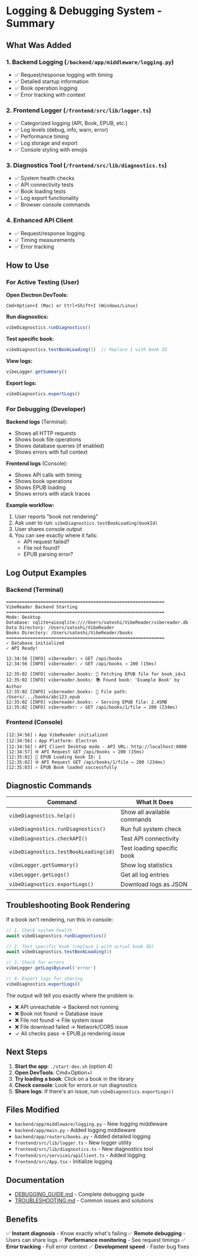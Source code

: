 # Logging & Debugging System - Summary

## What Was Added

### 1. Backend Logging (`/backend/app/middleware/logging.py`)
- ✅ Request/response logging with timing
- ✅ Detailed startup information
- ✅ Book operation logging
- ✅ Error tracking with context

### 2. Frontend Logger (`/frontend/src/lib/logger.ts`)
- ✅ Categorized logging (API, Book, EPUB, etc.)
- ✅ Log levels (debug, info, warn, error)
- ✅ Performance timing
- ✅ Log storage and export
- ✅ Console styling with emojis

### 3. Diagnostics Tool (`/frontend/src/lib/diagnostics.ts`)
- ✅ System health checks
- ✅ API connectivity tests
- ✅ Book loading tests
- ✅ Log export functionality
- ✅ Browser console commands

### 4. Enhanced API Client
- ✅ Request/response logging
- ✅ Timing measurements
- ✅ Error tracking

## How to Use

### For Active Testing (User)

**Open Electron DevTools:**
```
Cmd+Option+I (Mac) or Ctrl+Shift+I (Windows/Linux)
```

**Run diagnostics:**
```javascript
vibeDiagnostics.runDiagnostics()
```

**Test specific book:**
```javascript
vibeDiagnostics.testBookLoading(1)  // Replace 1 with book ID
```

**View logs:**
```javascript
vibeLogger.getSummary()
```

**Export logs:**
```javascript
vibeDiagnostics.exportLogs()
```

### For Debugging (Developer)

**Backend logs** (Terminal):
- Shows all HTTP requests
- Shows book file operations
- Shows database queries (if enabled)
- Shows errors with full context

**Frontend logs** (Console):
- Shows API calls with timing
- Shows book operations
- Shows EPUB loading
- Shows errors with stack traces

**Example workflow:**
1. User reports "book not rendering"
2. Ask user to run: `vibeDiagnostics.testBookLoading(bookId)`
3. User shares console output
4. You can see exactly where it fails:
   - API request failed?
   - File not found?
   - EPUB parsing error?

## Log Output Examples

### Backend (Terminal)
```
============================================================
VibeReader Backend Starting
============================================================
Mode: Desktop
Database: sqlite+aiosqlite:////Users/satoshi/VibeReader/vibereader.db
Data Directory: /Users/satoshi/VibeReader
Books Directory: /Users/satoshi/VibeReader/books
============================================================
✓ Database initialized
✓ API Ready!

12:34:56 [INFO] vibereader: → GET /api/books
12:34:56 [INFO] vibereader: ✓ GET /api/books → 200 (15ms)

12:35:02 [INFO] vibereader.books: 📖 Fetching EPUB file for book_id=1
12:35:02 [INFO] vibereader.books: 📚 Found book: 'Example Book' by Author
12:35:02 [INFO] vibereader.books: 📁 File path: /Users/.../books/abc123.epub
12:35:02 [INFO] vibereader.books: ✓ Serving EPUB file: 2.45MB
12:35:02 [INFO] vibereader: ✓ GET /api/books/1/file → 200 (234ms)
```

### Frontend (Console)
```
[12:34:56] ℹ️ App VibeReader initialized
[12:34:56] ℹ️ App Platform: Electron
[12:34:56] ℹ️ API Client Desktop mode - API URL: http://localhost:8000
[12:34:57] 🌐 API Request GET /api/books → 200 (15ms)
[12:35:02] 📖 EPUB Loading book ID: 1
[12:35:02] 🌐 API Request GET /api/books/1/file → 200 (234ms)
[12:35:03] ✓ EPUB Book loaded successfully
```

## Diagnostic Commands

| Command | What It Does |
|---------|-------------|
| `vibeDiagnostics.help()` | Show all available commands |
| `vibeDiagnostics.runDiagnostics()` | Run full system check |
| `vibeDiagnostics.checkAPI()` | Test API connectivity |
| `vibeDiagnostics.testBookLoading(id)` | Test loading specific book |
| `vibeLogger.getSummary()` | Show log statistics |
| `vibeLogger.getLogs()` | Get all log entries |
| `vibeDiagnostics.exportLogs()` | Download logs as JSON |

## Troubleshooting Book Rendering

If a book isn't rendering, run this in console:

```javascript
// 1. Check system health
await vibeDiagnostics.runDiagnostics()

// 2. Test specific book (replace 1 with actual book ID)
await vibeDiagnostics.testBookLoading(1)

// 3. Check for errors
vibeLogger.getLogsByLevel('error')

// 4. Export logs for sharing
vibeDiagnostics.exportLogs()
```

The output will tell you exactly where the problem is:
- ❌ API unreachable → Backend not running
- ❌ Book not found → Database issue
- ❌ File not found → File system issue
- ❌ File download failed → Network/CORS issue
- ✓ All checks pass → EPUB.js rendering issue

## Next Steps

1. **Start the app**: `./start-dev.sh` (option 4)
2. **Open DevTools**: Cmd+Option+I
3. **Try loading a book**: Click on a book in the library
4. **Check console**: Look for errors or run diagnostics
5. **Share logs**: If there's an issue, run `vibeDiagnostics.exportLogs()`

## Files Modified

- `backend/app/middleware/logging.py` - New logging middleware
- `backend/app/main.py` - Added logging middleware
- `backend/app/routers/books.py` - Added detailed logging
- `frontend/src/lib/logger.ts` - New logger utility
- `frontend/src/lib/diagnostics.ts` - New diagnostics tool
- `frontend/src/services/apiClient.ts` - Added logging
- `frontend/src/App.tsx` - Initialize logging

## Documentation

- [DEBUGGING_GUIDE.md](./DEBUGGING_GUIDE.md) - Complete debugging guide
- [TROUBLESHOOTING.md](./TROUBLESHOOTING.md) - Common issues and solutions

## Benefits

✅ **Instant diagnosis** - Know exactly what's failing
✅ **Remote debugging** - Users can share logs
✅ **Performance monitoring** - See request timings
✅ **Error tracking** - Full error context
✅ **Development speed** - Faster bug fixes
